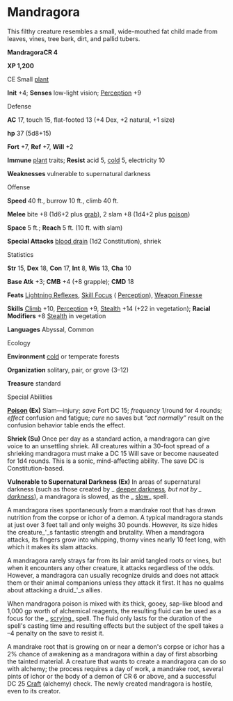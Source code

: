 # Mandragora

This filthy creature resembles a small, wide-mouthed fat child made from leaves, vines, tree bark, dirt, and pallid tubers.

**MandragoraCR 4**

**XP 1,200**

CE Small [plant](monsters/creatureTypes#_plant)

**Init** +4; **Senses** low-light vision; [Perception](additionalMonsters/../skills/perception#_perception) +9

Defense

**AC** 17, touch 15, flat-footed 13 (+4 Dex, +2 natural, +1 size)

**hp** 37 (5d8+15)

**Fort** +7, **Ref** +7, **Will** +2

**Immune** [plant](monsters/creatureTypes#_plant) traits; **Resist** acid 5, [cold](monsters/creatureTypes#_cold-subtype) 5, electricity 10

**Weaknesses** vulnerable to supernatural darkness

Offense

**Speed** 40 ft., burrow 10 ft., climb 40 ft.

**Melee** bite +8 (1d6+2 plus [grab](monsters/universalMonsterRules#_grab)), 2 slam +8 (1d4+2 plus [poison](monsters/universalMonsterRules#_poison-(ex-or-su)))

**Space** 5 ft.; **Reach** 5 ft. (10 ft. with slam)

**Special Attacks** [blood drain](monsters/universalMonsterRules#_blood-drain) (1d2 Constitution), shriek

Statistics

**Str** 15, **Dex** 18, **Con** 17, **Int** 8, **Wis** 13, **Cha** 10

**Base Atk** +3; **CMB** +4 (+8 grapple); **CMD** 18

**Feats** [Lightning Reflexes](additionalMonsters/../feats#_lightning-reflexes), [Skill Focus](additionalMonsters/../feats#_skill-focus) ( [Perception](additionalMonsters/../skills/perception#_perception)), [Weapon Finesse](additionalMonsters/../feats#_weapon-finesse)

**Skills** [Climb](additionalMonsters/../skills/climb#_climb) +10, [Perception](additionalMonsters/../skills/perception#_perception) +9, [Stealth](additionalMonsters/../skills/stealth#_stealth) +14 (+22 in vegetation); **Racial Modifiers** +8 [Stealth](additionalMonsters/../skills/stealth#_stealth) in vegetation

**Languages** Abyssal, Common

Ecology

**Environment** [cold](monsters/creatureTypes#_cold-subtype) or temperate forests

**Organization** solitary, pair, or grove (3–12)

**Treasure** standard

Special Abilities

**[Poison](monsters/universalMonsterRules#_poison-(ex-or-su)) (Ex)** Slam—injury; _save_ Fort DC 15; _frequency_ 1/round for 4 rounds; _effect_ confusion and fatigue; _cure_ no saves but _“_act normally_”_ result on the confusion behavior table ends the effect.

**Shriek (Su)** Once per day as a standard action, a mandragora can give voice to an unsettling shriek. All creatures within a 30-foot spread of a shrieking mandragora must make a DC 15 Will save or become nauseated for 1d4 rounds. This is a sonic, mind-affecting ability. The save DC is Constitution-based.

**Vulnerable to Supernatural Darkness (Ex)** In areas of supernatural darkness (such as those created by _ [deeper darkness](additionalMonsters/../spells/deeperDarkness#_deeper-darkness)_, but not by _ [darkness](additionalMonsters/../spells/darkness#_darkness)_), a mandragora is slowed, as the _ [slow](additionalMonsters/../spells/slow#_slow)_ spell.

A mandragora rises spontaneously from a mandrake root that has drawn nutrition from the corpse or ichor of a demon. A typical mandragora stands at just over 3 feet tall and only weighs 30 pounds. However, its size hides the creature_'_s fantastic strength and brutality. When a mandragora attacks, its fingers grow into whipping, thorny vines nearly 10 feet long, with which it makes its slam attacks.

A mandragora rarely strays far from its lair amid tangled roots or vines, but when it encounters any other creature, it attacks regardless of the odds. However, a mandragora can usually recognize druids and does not attack them or their animal companions unless they attack it first. It has no qualms about attacking a druid_'_s allies.

When mandragora poison is mixed with its thick, gooey, sap-like blood and 1,000 gp worth of alchemical reagents, the resulting fluid can be used as a focus for the _ [scrying](additionalMonsters/../spells/scrying#_scrying)_ spell. The fluid only lasts for the duration of the spell's casting time and resulting effects but the subject of the spell takes a –4 penalty on the save to resist it.

A mandrake root that is growing on or near a demon's corpse or ichor has a 2% chance of awakening as a mandragora within a day of first absorbing the tainted material. A creature that wants to create a mandragora can do so with alchemy; the process requires a day of work, a mandrake root, several pints of ichor or the body of a demon of CR 6 or above, and a successful DC 25 [Craft](additionalMonsters/../skills/craft#_craft) (alchemy) check. The newly created mandragora is hostile, even to its creator.

